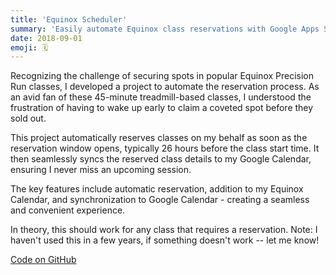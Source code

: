 ```yaml
---
title: 'Equinox Scheduler'
summary: 'Easily automate Equinox class reservations with Google Apps Script.'
date: 2018-09-01
emoji: 🗓️
---
```


Recognizing the challenge of securing spots in popular Equinox Precision Run
classes, I developed a project to automate the reservation process. As an avid
fan of these 45-minute treadmill-based classes, I understood the frustration of
having to wake up early to claim a coveted spot before they sold out.

This project automatically reserves classes on my behalf as soon as the
reservation window opens, typically 26 hours before the class start time. It
then seamlessly syncs the reserved class details to my Google Calendar, ensuring
I never miss an upcoming session.

The key features include automatic reservation, addition to my Equinox Calendar,
and synchronization to Google Calendar - creating a seamless and convenient
experience.

In theory, this should work for any class that requires a reservation. Note: I
haven't used this in a few years, if something doesn't work -- let me know!

[Code on GitHub](https://github.com/hirefrank/equinox-scheduler)
